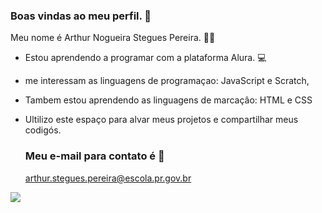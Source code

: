 ### Boas vindas ao meu perfil. 👋

Meu nome é Arthur Nogueira Stegues Pereira. 🏳️‍🌈
- Estou aprendendo a programar com a plataforma Alura. 💻
- me interessam as linguagens de programaçao: JavaScript e Scratch,
- Tambem estou aprendendo as linguagens de marcaçâo: HTML e CSS
- Ultilizo este espaço para alvar meus projetos e compartilhar meus codigós.

  ### Meu e-mail para contato é 📧

  arthur.stegues.pereira@escola.pr.gov.br

  
![](https://media.tenor.com/bCfpwMjfAi0AAAAC/cat-typing.gif)
